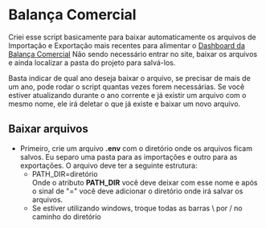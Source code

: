 # Balança Comercial

Criei esse script basicamente para baixar automaticamente os arquivos de Importação e Exportação mais recentes para alimentar o <a href='https://app.powerbi.com/view?r=eyJrIjoiNWNlNTJlNTItYjBmMy00NGUwLWIxNWItMjc0MTdhYzUzZjg0IiwidCI6IjVjYzNlODFhLTVjNGUtNGFkOC1iMzMzLTc2ZDQxMTdmNGFlNSJ9' target='_blank'>Dashboard da Balança Comercial</a> 
Não sendo necessário entrar no site, baixar os arquivos e ainda localizar a pasta do projeto para salvá-los.

Basta indicar de qual ano deseja baixar o arquivo, se precisar de mais de um ano, pode rodar o script quantas vezes forem necessárias.
Se você estiver atualizando durante o ano corrente e já existir um arquivo com o mesmo nome, ele irá deletar o que já existe e baixar um novo arquivo.</p>

## Baixar arquivos 
- Primeiro, crie um arquivo **.env** com o diretório onde os arquivos ficam salvos. Eu separo uma pasta para as importações e outro para as exportações. O arquivo deve ter a seguinte estrutura: 
    * PATH_DIR=diretório
    <br>Onde o atributo **PATH_DIR** você deve deixar com esse nome e após o sinal de "=" você deve adicionar o diretório onde irá salvar os arquivos.
    * Se estiver utilizando windows, troque todas as barras \ por / no caminho do diretório